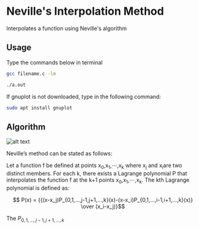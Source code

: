 # Neville's Interpolation Method
Interpolates a function using Neville's algorithm

## Usage
Type the commands below in terminal
```bash
gcc filename.c -lm
```
```bash
./a.out
```
If gnuplot is not downloaded, type in the following command:
```bash
sudo apt install gnuplot
```

## Algorithm

![alt text](https://i.imgur.com/ufuv3.png)

Neville’s method can be stated as follows:

Let a function f be defined at points x<sub>0</sub>,x<sub>1</sub>,⋯,x<sub>k</sub> where x<sub>j</sub> and x<sub>i</sub>are two distinct members. For each k, there exists a Lagrange polynomial P that interpolates the function f at the k+1 points x<sub>0</sub>,x<sub>1</sub>,⋯,x<sub>k</sub>. The kth Lagrange polynomial is defined as:

$$ P(x) = {{(x-x_j)P_{0,1,...,j-1,j+1,...,k}(x)-(x-x_i)P_{0,1,...,i-1,i+1,...,k}(x)} \over (x_i-x_j)}$$

The $P_{0,1,...,j-1,j+1,...,k}$
